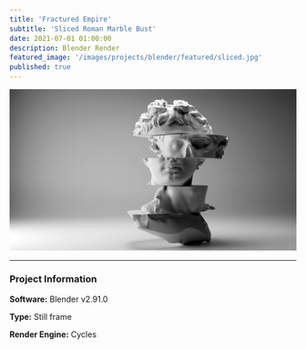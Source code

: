```yaml
---
title: 'Fractured Empire'
subtitle: 'Sliced Roman Marble Bust'
date: 2021-07-01 01:00:00
description: Blender Render
featured_image: '/images/projects/blender/featured/sliced.jpg'
published: true
---
```


![](/images/projects/blender/full_size/sliced.png)

---

### Project Information

**Software:** Blender v2.91.0

**Type:** Still frame

**Render Engine:** Cycles
